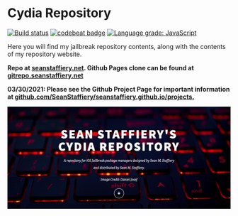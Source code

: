 # Cydia Repository

[![Build status](https://ci.appveyor.com/api/projects/status/e82566b94o9wfxjy?svg=true)](https://ci.appveyor.com/project/SeanStaffiery/seanstaffiery-github-io)
[![codebeat badge](https://codebeat.co/badges/505af13c-6f62-431a-b0a5-6bbc0d2b8a4c)](https://codebeat.co/projects/github-com-seanstaffiery-seanstaffiery-github-io-master)
[![Language grade: JavaScript](https://img.shields.io/lgtm/grade/javascript/g/SeanStaffiery/seanstaffiery.github.io.svg?logo=lgtm&logoWidth=18)](https://lgtm.com/projects/g/SeanStaffiery/seanstaffiery.github.io/context:javascript)

Here you will find my jailbreak repository contents, along with the contents of my repository website. 

<strong>Repo at <a href="https://seanstaffiery.net">seanstaffiery.net</a>. Github Pages clone can be found at <a href="https://gitrepo.seanstaffiery.net/">gitrepo.seanstaffiery.net</a></strong>

<strong>03/30/2021: Please see the Github Project Page for important information at <a href="https://github.com/SeanStaffiery/seanstaffiery.github.io/projects">github.com/SeanStaffiery/seanstaffiery.github.io/projects.<a></strong>

<img src="media/website7.17.20.png">

